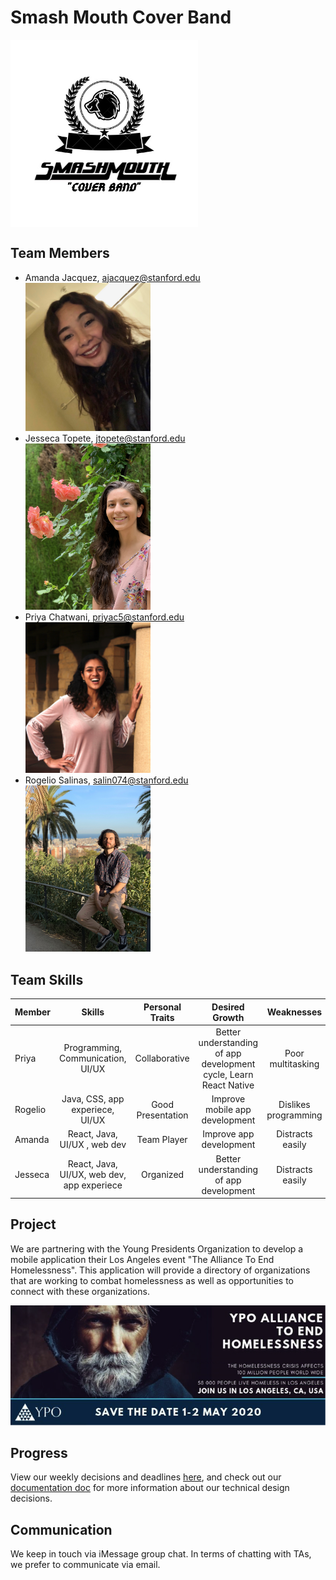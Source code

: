 # Smash Mouth Cover Band 
<img src="/images/Logo.jpeg" alt="logo" width="300" align="middle"/>

## Team Members
<ul>
  <li>Amanda Jacquez, <a href="mailto:ajacquez@stanford.edu">ajacquez@stanford.edu</a></li>
  <img src="/images/Amanda.jpeg" alt="Amanda" width="200"/>
  <li>Jesseca Topete, <a href="mailto:jtopete@stanford.edu">jtopete@stanford.edu</a></li>
  <img src="/images/IMG_2132.jpeg" alt="Jesseca" width="200"/>
  <li>Priya Chatwani, <a href="mailto:priyac5@stanford.edu">priyac5@stanford.edu</a></li>
  <img src="/images/Priya.jpg" alt="Priya" width="200"/>
  <li>Rogelio Salinas, <a href="mailto:salin074@stanford.edu">salin074@stanford.edu</a></li>
  <img src="/images/IMG_1128.jpg" alt="Rogelio" width="200"/>
</ul>

## Team Skills

| Member  | Skills                                     | Personal Traits    | Desired Growth    | Weaknesses       |
| ------- |:------------------------------------------:| :-----------------:| :----------------:| :-------------:|
| Priya   | Programming, Communication, UI/UX          | Collaborative     | Better understanding of app development cycle, Learn React Native| Poor multitasking |
| Rogelio | Java, CSS, app experiece, UI/UX            | Good Presentation | Improve mobile app development | Dislikes programming |
| Amanda  | React, Java, UI/UX , web dev               | Team Player       | Improve app development        | Distracts easily |
| Jesseca | React, Java,  UI/UX, web dev, app experiece| Organized         | Better understanding of app development | Distracts easily|

## Project
We are partnering with the Young Presidents Organization to develop a mobile application their Los Angeles event "The Alliance To End Homelessness". This application will provide a directory of organizations that are working to combat homelessness as well as opportunities to connect with these organizations.

![](/images/Homelessness.png)

## Progress
View our weekly decisions and deadlines <a href="https://docs.google.com/spreadsheets/d/1abSycjBtvfGQOMzM6A699j3RjQ4nNiVh9q1VzP8SGiE/edit?usp=sharing">here</a>, and check out our <a href="https://docs.google.com/document/d/1vRvKtzQ15n6OQYMCWVTmXRuHfMJGouZEPa06L9YNomg/edit?usp=sharing">documentation doc</a> for more information about our technical design decisions.

## Communication
We keep in touch via iMessage group chat. In terms of chatting with TAs, we prefer to communicate via email. 

